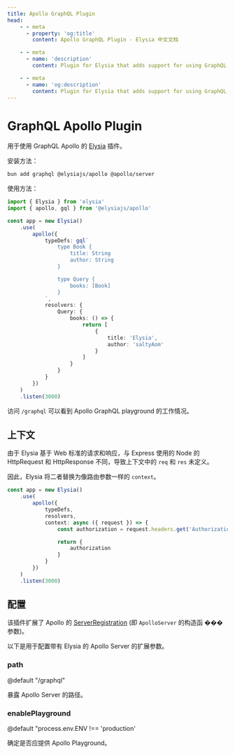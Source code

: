 ```yaml
---
title: Apollo GraphQL Plugin
head:
    - - meta
      - property: 'og:title'
        content: Apollo GraphQL Plugin - Elysia 中文文档

    - - meta
      - name: 'description'
        content: Plugin for Elysia that adds support for using GraphQL Apollo on the Elysia server. Start by installing the plugin with "bun add graphql @elysiajs/apollo @apollo/server".

    - - meta
      - name: 'og:description'
        content: Plugin for Elysia that adds support for using GraphQL Apollo on the Elysia server. Start by installing the plugin with "bun add graphql @elysiajs/apollo @apollo/server".
---
```


# GraphQL Apollo Plugin
用于使用 GraphQL Apollo 的 [Elysia](https://github.com/elysiajs/elysia) 插件。

安装方法：
```bash
bun add graphql @elysiajs/apollo @apollo/server
```

使用方法：
```typescript
import { Elysia } from 'elysia'
import { apollo, gql } from '@elysiajs/apollo'

const app = new Elysia()
    .use(
        apollo({
            typeDefs: gql`
                type Book {
                    title: String
                    author: String
                }

                type Query {
                    books: [Book]
                }
            `,
            resolvers: {
                Query: {
                    books: () => {
                        return [
                            {
                                title: 'Elysia',
                                author: 'saltyAom'
                            }
                        ]
                    }
                }
            }
        })
    )
    .listen(3000)
```

访问 `/graphql` 可以看到 Apollo GraphQL playground 的工作情况。

## 上下文
由于 Elysia 基于 Web 标准的请求和响应，与 Express 使用的 Node 的 HttpRequest 和 HttpResponse 不同，导致上下文中的 `req` 和 `res` 未定义。

因此，Elysia 将二者替换为像路由参数一样的 `context`。
```typescript
const app = new Elysia()
    .use(
        apollo({
            typeDefs,
            resolvers,
            context: async ({ request }) => {
                const authorization = request.headers.get('Authorization')

                return {
                    authorization
                }
            }
        })
    )
    .listen(3000)
```

## 配置
该插件扩展了 Apollo 的 [ServerRegistration](https://www.apollographql.com/docs/apollo-server/api/apollo-server/#options) (即 `ApolloServer` 的构造函 ��� 参数)。

以下是用于配置带有 Elysia 的 Apollo Server 的扩展参数。
### path
@default "/graphql"

暴露 Apollo Server 的路径。

### enablePlayground
@default "process.env.ENV !== 'production'

确定是否应提供 Apollo Playground。